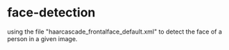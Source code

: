 # face-detection

using the file "haarcascade_frontalface_default.xml" to detect the face of a person in a given image.

